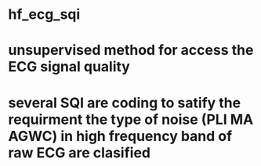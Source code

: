 # hf_ecg_sqi


# unsupervised method for access the ECG signal quality 

# several SQI are coding to satify the requirment the type of noise (PLI MA AGWC) in high frequency band of raw ECG  are clasified
